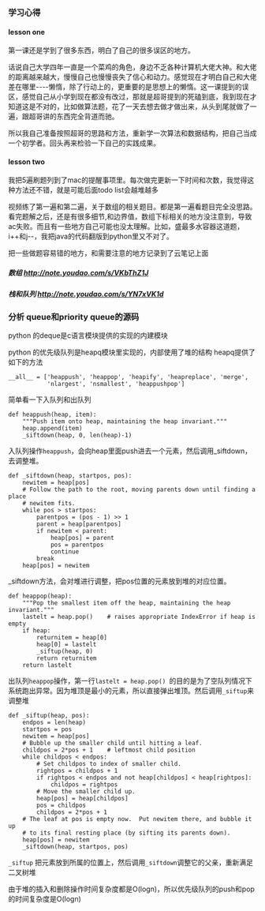 
### 学习心得

#### lesson one

第一课还是学到了很多东西，明白了自己的很多误区的地方。

话说自己大学四年一直是一个菜鸡的角色，身边不乏各种计算机大佬大神。和大佬的距离越来越大，慢慢自己也慢慢丧失了信心和动力。感觉现在才明白自己和大佬差在哪里----懒惰，除了行动上的，更重要的是思想上的懒惰。这一课提到的误区，感觉自己从小学到现在都没有改过，那就是超哥提到的死磕到底，我到现在才知道这是不对的，比如做算法题，花了一天去想去做才做出来，从头到尾就做了一遍，跟超哥讲的东西完全背道而驰。

所以我自己准备按照超哥的思路和方法，重新学一次算法和数据结构，把自己当成一个初学者。回头再来检验一下自己的实践成果。

#### lesson two

我把5遍刷题列到了mac的提醒事项里。每次做完更新一下时间和次数，我觉得这种方法还不错，就是可能后面todo list会越堆越多

视频练了第一遍和第二遍，关于数组的相关题目。都是第一遍看题目完全没思路。看完题解之后，还是有很多细节,和边界值，数组下标相关的地方没注意到，导致ac失败。而且有一些地方自己可能也没太理解。比如，盛最多水容器这道题，i++和j--，我把java的代码翻版到python里又不对了。

把一些做题容易错的地方，和需要注意的地方记录到了云笔记上面
##### 数组 http://note.youdao.com/s/VKbThZ1J
##### 栈和队列 http://note.youdao.com/s/YN7xVK1d


### 分析 queue和priority queue的源码

python 的deque是c语言模块提供的实现的内建模块

python 的优先级队列是heapq模块里实现的，内部使用了堆的结构
heapq提供了如下的方法

```
__all__ = ['heappush', 'heappop', 'heapify', 'heapreplace', 'merge',
           'nlargest', 'nsmallest', 'heappushpop']
```

简单看一下入队列和出队列

```
def heappush(heap, item):
    """Push item onto heap, maintaining the heap invariant."""
    heap.append(item)
    _siftdown(heap, 0, len(heap)-1)
```

入队列操作```heappush```，会向heap里面push进去一个元素，然后调用_siftdown，去调整堆。

```
def _siftdown(heap, startpos, pos):
    newitem = heap[pos]
    # Follow the path to the root, moving parents down until finding a place
    # newitem fits.
    while pos > startpos:
        parentpos = (pos - 1) >> 1
        parent = heap[parentpos]
        if newitem < parent:
            heap[pos] = parent
            pos = parentpos
            continue
        break
    heap[pos] = newitem
```

_siftdown方法，会对堆进行调整，把pos位置的元素放到堆的对应位置。


```
def heappop(heap):
    """Pop the smallest item off the heap, maintaining the heap invariant."""
    lastelt = heap.pop()    # raises appropriate IndexError if heap is empty
    if heap:
        returnitem = heap[0]
        heap[0] = lastelt
        _siftup(heap, 0)
        return returnitem
    return lastelt
```
出队列```heappop```操作，第一行```lastelt = heap.pop() ```的目的是为了空队列情况下系统跑出异常。因为堆顶是最小的元素，所以直接弹出堆顶。然后调用```_siftup```来调整堆

```
def _siftup(heap, pos):
    endpos = len(heap)
    startpos = pos
    newitem = heap[pos]
    # Bubble up the smaller child until hitting a leaf.
    childpos = 2*pos + 1    # leftmost child position
    while childpos < endpos:
        # Set childpos to index of smaller child.
        rightpos = childpos + 1
        if rightpos < endpos and not heap[childpos] < heap[rightpos]:
            childpos = rightpos
        # Move the smaller child up.
        heap[pos] = heap[childpos]
        pos = childpos
        childpos = 2*pos + 1
    # The leaf at pos is empty now.  Put newitem there, and bubble it up
    # to its final resting place (by sifting its parents down).
    heap[pos] = newitem
    _siftdown(heap, startpos, pos)
```
```_siftup```  把元素放到所属的位置上，然后调用```_siftdown```调整它的父亲，重新满足二叉树堆

由于堆的插入和删除操作时间复杂度都是O(logn)，所以优先级队列的push和pop的时间复杂度是O(logn)